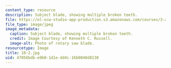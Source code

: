 ```yaml
---
content_type: resource
description: Subject blade, showing multiple broken teeth.
file: https://ol-ocw-studio-app-production.s3.amazonaws.com/courses/3-a27-case-studies-in-forensic-metallurgy-fall-2007/47056bdbe9b01d1edd4c16b0040d8138_10-2.jpg
file_type: image/jpeg
image_metadata:
  caption: Subject blade, showing multiple broken teeth.
  credit: Image Courtesy of Kenneth C. Russell.
  image-alt: Photo of rotary saw blade.
resourcetype: Image
title: 10-2.jpg
uid: 47056bdb-e9b0-1d1e-dd4c-16b0040d8138
---
```

